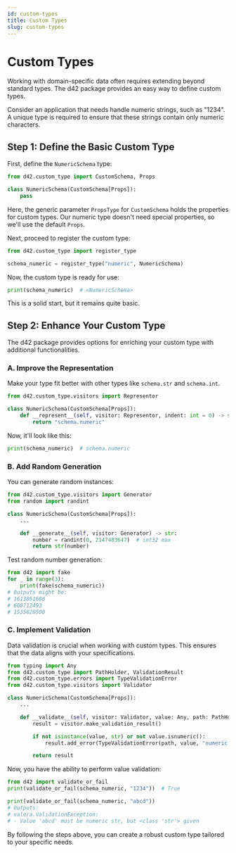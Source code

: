```yaml
---
id: custom-types
title: Custom Types
slug: custom-types
---
```


# Custom Types

Working with domain-specific data often requires extending beyond standard types. The d42 package provides an easy way to define custom types.

Consider an application that needs handle numeric strings, such as "1234". A unique type is required to ensure that these strings contain only numeric characters.

## Step 1: Define the Basic Custom Type

First, define the `NumericSchema` type:

```python
from d42.custom_type import CustomSchema, Props

class NumericSchema(CustomSchema[Props]):
    pass
```

Here, the generic parameter `PropsType` for `CustomSchema` holds the properties for custom types. Our numeric type doesn't need special properties, so we'll use the default `Props`.

Next, proceed to register the custom type:

```python
from d42.custom_type import register_type

schema_numeric = register_type("numeric", NumericSchema)
```

Now, the custom type is ready for use:

```python
print(schema_numeric)  # <NumericSchema>
```

This is a solid start, but it remains quite basic.

## Step 2: Enhance Your Custom Type

The d42 package provides options for enriching your custom type with additional functionalities.

### A. Improve the Representation

Make your type fit better with other types like `schema.str` and `schema.int`.

```python
from d42.custom_type.visitors import Representor

class NumericSchema(CustomSchema[Props]):
    def __represent__(self, visitor: Representor, indent: int = 0) -> str:
        return "schema.numeric"
```

Now, it'll look like this:

```python
print(schema_numeric)  # schema.numeric
```

### B. Add Random Generation

You can generate random instances:

```python
from d42.custom_type.visitors import Generator
from random import randint

class NumericSchema(CustomSchema[Props]):
    ...

    def __generate__(self, visitor: Generator) -> str:
        number = randint(0, 2147483647)  # int32 max
        return str(number)
```

Test random number generation:

```python
from d42 import fake
for _ in range(3):
    print(fake(schema_numeric))
# Outputs might be:
# 1613861680
# 608712493
# 1535820500
```

### C. Implement Validation

Data validation is crucial when working with custom types. This ensures that the data aligns with your specifications.

```python
from typing import Any
from d42.custom_type import PathHolder, ValidationResult
from d42.custom_type.errors import TypeValidationError
from d42.custom_type.visitors import Validator

class NumericSchema(CustomSchema[Props]):
    ...

    def __validate__(self, visitor: Validator, value: Any, path: PathHolder) -> ValidationResult:
        result = visitor.make_validation_result()

        if not isinstance(value, str) or not value.isnumeric():
            result.add_error(TypeValidationError(path, value, "numeric str"))

        return result
```

Now, you have the ability to perform value validation:

```python
from d42 import validate_or_fail
print(validate_or_fail(schema_numeric, "1234"))  # True

print(validate_or_fail(schema_numeric, "abcd"))
# Outputs:
# valera.ValidationException:
# - Value 'abcd' must be numeric str, but <class 'str'> given
```

By following the steps above, you can create a robust custom type tailored to your specific needs.
